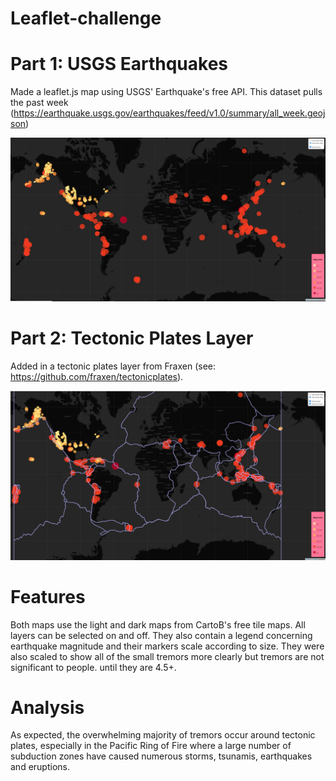 # Leaflet-challenge

# Part 1: USGS Earthquakes
Made a leaflet.js map using USGS' Earthquake's free API. This dataset pulls the past week (https://earthquake.usgs.gov/earthquakes/feed/v1.0/summary/all_week.geojson)

![first-map](https://github.com/stephbanh/leaflet-challenge/blob/main/Images/leaflet%20v1%20map.jpg)

# Part 2: Tectonic Plates Layer
Added in a tectonic plates layer from Fraxen (see: https://github.com/fraxen/tectonicplates). 

![second-map](https://github.com/stephbanh/leaflet-challenge/blob/main/Images/leaflet%20v2%20map.jpg)

# Features
Both maps use the light and dark maps from CartoB's free tile maps. All layers can be selected on and off. They also contain a legend concerning earthquake magnitude and their markers scale according to size. 
They were also scaled to show all of the small tremors more clearly but tremors are not significant to people. until they are 4.5+. 

# Analysis 
As expected, the overwhelming majority of tremors occur around tectonic plates, especially in the Pacific Ring of Fire where a large number of subduction zones have caused numerous storms, tsunamis, earthquakes and eruptions.   
